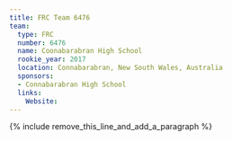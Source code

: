 ```yaml
---
title: FRC Team 6476
team:
  type: FRC
  number: 6476
  name: Coonabarabran High School
  rookie_year: 2017
  location: Connabarabran, New South Wales, Australia
  sponsors:
  - Connabarabran High School
  links:
    Website:
---
```


{% include remove_this_line_and_add_a_paragraph %}